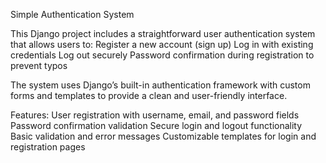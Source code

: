 Simple Authentication System

This Django project includes a straightforward user authentication system that allows users to:
Register a new account (sign up)
Log in with existing credentials
Log out securely
Password confirmation during registration to prevent typos

The system uses Django’s built-in authentication framework with custom forms and templates to provide a clean and user-friendly interface.

Features:
User registration with username, email, and password fields
Password confirmation validation
Secure login and logout functionality
Basic validation and error messages
Customizable templates for login and registration pages
